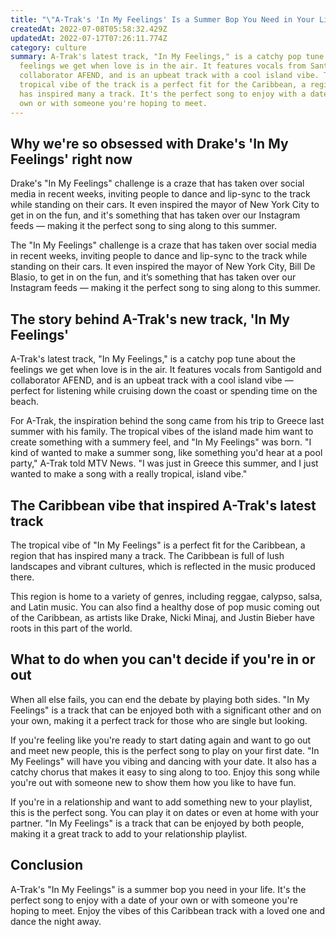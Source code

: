 ```yaml
---
title: "\"A-Trak's 'In My Feelings' Is a Summer Bop You Need in Your Life\""
createdAt: 2022-07-08T05:58:32.429Z
updatedAt: 2022-07-17T07:26:11.774Z
category: culture
summary: A-Trak's latest track, "In My Feelings," is a catchy pop tune about the
  feelings we get when love is in the air. It features vocals from Santigold and
  collaborator AFEND, and is an upbeat track with a cool island vibe. The
  tropical vibe of the track is a perfect fit for the Caribbean, a region that
  has inspired many a track. It's the perfect song to enjoy with a date of your
  own or with someone you're hoping to meet.
---
```


## Why we're so obsessed with Drake's 'In My Feelings' right now

Drake's "In My Feelings" challenge is a craze that has taken over social media in recent weeks, inviting people to dance and lip-sync to the track while standing on their cars. It even inspired the mayor of New York City to get in on the fun, and it's something that has taken over our Instagram feeds — making it the perfect song to sing along to this summer.

The "In My Feelings" challenge is a craze that has taken over social media in recent weeks, inviting people to dance and lip-sync to the track while standing on their cars. It even inspired the mayor of New York City, Bill De Blasio, to get in on the fun, and it’s something that has taken over our Instagram feeds — making it the perfect song to sing along to this summer.

## The story behind A-Trak's new track, 'In My Feelings'

A-Trak's latest track, "In My Feelings," is a catchy pop tune about the feelings we get when love is in the air. It features vocals from Santigold and collaborator AFEND, and is an upbeat track with a cool island vibe — perfect for listening while cruising down the coast or spending time on the beach.

For A-Trak, the inspiration behind the song came from his trip to Greece last summer with his family. The tropical vibes of the island made him want to create something with a summery feel, and "In My Feelings" was born. "I kind of wanted to make a summer song, like something you'd hear at a pool party," A-Trak told MTV News. "I was just in Greece this summer, and I just wanted to make a song with a really tropical, island vibe."

## The Caribbean vibe that inspired A-Trak's latest track

The tropical vibe of "In My Feelings" is a perfect fit for the Caribbean, a region that has inspired many a track. The Caribbean is full of lush landscapes and vibrant cultures, which is reflected in the music produced there.

This region is home to a variety of genres, including reggae, calypso, salsa, and Latin music. You can also find a healthy dose of pop music coming out of the Caribbean, as artists like Drake, Nicki Minaj, and Justin Bieber have roots in this part of the world.

## What to do when you can't decide if you're in or out

When all else fails, you can end the debate by playing both sides. "In My Feelings" is a track that can be enjoyed both with a significant other and on your own, making it a perfect track for those who are single but looking.

If you're feeling like you're ready to start dating again and want to go out and meet new people, this is the perfect song to play on your first date. "In My Feelings" will have you vibing and dancing with your date. It also has a catchy chorus that makes it easy to sing along to too. Enjoy this song while you're out with someone new to show them how you like to have fun.

If you're in a relationship and want to add something new to your playlist, this is the perfect song. You can play it on dates or even at home with your partner. "In My Feelings" is a track that can be enjoyed by both people, making it a great track to add to your relationship playlist.

## Conclusion

A-Trak's "In My Feelings" is a summer bop you need in your life. It's the perfect song to enjoy with a date of your own or with someone you're hoping to meet. Enjoy the vibes of this Caribbean track with a loved one and dance the night away.
